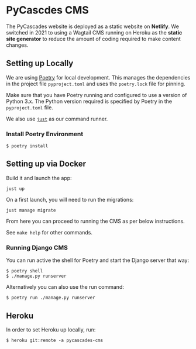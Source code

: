 # PyCascdes CMS

The PyCascades website is deployed as a static website on **Netlify**. We switched in 2021 to using a Wagtail CMS running on Heroku as the **static site generator** to reduce the amount of coding required to make content changes.


## Setting up Locally

We are using [Poetry](https://python-poetry.org/) for local development. This manages the dependencies in the project file `pyproject.toml` and uses the `poetry.lock` file for pinning. 

Make sure that you have Poetry running and configured to use a version of Python 3.x. The Python version required is specified by Poetry in the `pyproject.toml` file.

We also use [`just`](https://github.com/casey/just) as our command runner.

### Install Poetry Environment

```
$ poetry install
```

## Setting up via Docker

Build it and launch the app:
```
just up
```

On a first launch, you will need to run the migrations:
```
just manage migrate
```

From here you can proceed to running the CMS as per below instructions.

See `make help` for other commands.

### Running Django CMS

You can run active the shell for Poetry and start the Django server that way:

```
$ poetry shell
$ ./manage.py runserver
```

Alternatively you can also use the run command:

```
$ poetry run ./manage.py runserver
```

## Heroku

In order to set Heroku up locally, run:

```
$ heroku git:remote -a pycascades-cms
```
